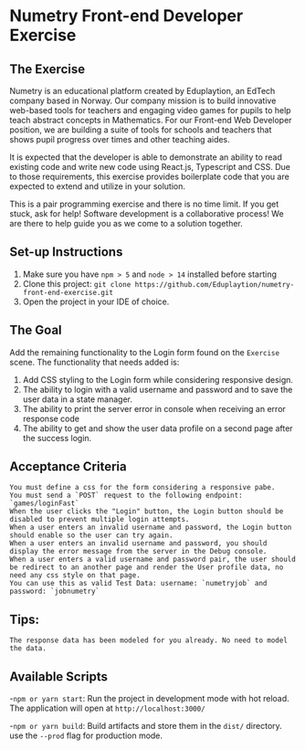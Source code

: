 # Numetry Front-end Developer Exercise

## The Exercise

Numetry is an educational platform created by Eduplaytion, an EdTech company based in Norway. Our company mission is to build innovative web-based tools for teachers and engaging video games for pupils to help teach abstract concepts in Mathematics. For our Front-end Web Developer position, we are building a suite of tools for schools and teachers that shows pupil progress over times and other teaching aides.

It is expected that the developer is able to demonstrate an ability to read existing code and write new code using React.js, Typescript and CSS. Due to those requirements, this exercise provides boilerplate code that you are expected to extend and utilize in your solution.

This is a pair programming exercise and there is no time limit. If you get stuck, ask for help! Software development is a collaborative process! We are there to help guide you as we come to a solution together.

## Set-up Instructions

1. Make sure you have `npm > 5` and `node > 14` installed before starting
2. Clone this project: `git clone https://github.com/Eduplaytion/numetry-front-end-exercise.git`
3. Open the project in your IDE of choice.

## The Goal

Add the remaining functionality to the Login form found on the `Exercise` scene. The functionality that needs added is:

1. Add CSS styling to the Login form while considering responsive design.
2. The ability to login with a valid username and password and to save the user data in a state manager.
3. The ability to print the server error in console when receiving an error response code
4. The ability to get and show the user data profile on a second page after the success login.

## Acceptance Criteria

    You must define a css for the form considering a responsive pabe.
    You must send a `POST` request to the following endpoint: `games/loginFast`
    When the user clicks the "Login" button, the Login button should be disabled to prevent multiple login attempts.
    When a user enters an invalid username and password, the Login button should enable so the user can try again.
    When a user enters an invalid username and password, you should display the error message from the server in the Debug console.
    When a user enters a valid username and password pair, the user should be redirect to an another page and render the User profile data, no need any css style on that page.
    You can use this as valid Test Data: username: `numetryjob` and password: `jobnumetry`

## Tips:

    The response data has been modeled for you already. No need to model the data.

## Available Scripts

-`npm or yarn start`: Run the project in development mode with hot reload. The application will open at `http://localhost:3000/`

-`npm or yarn build`: Build artifacts and store them in the `dist/` directory. use the `--prod` flag for production mode.
